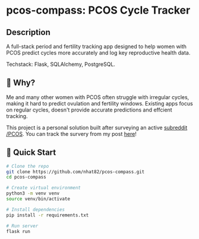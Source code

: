 # pcos-compass: PCOS Cycle Tracker

## Description
A full-stack period and fertility tracking app designed to help women with PCOS predict cycles more accurately and log key reproductive health data.

Techstack: Flask, SQLAlchemy, PostgreSQL.

## 🧐 Why?
Me and many other women with PCOS often struggle with irregular cycles, making it hard to predict ovulation and fertility windows. Existing apps focus on regular cycles, doesn't provide accurate predictions and effcient tracking.  

This project is a personal solution built after surveying an active [subreddit /PCOS](<https://www.reddit.com/r/PCOS/>). You can track the survery from my post [here](<https://www.reddit.com/r/PCOS/comments/1mq47hb/pcos_tracking_app/>)!

## 🚀 Quick Start

```bash
# Clone the repo
git clone https://github.com/nhat82/pcos-compass.git
cd pcos-compass

# Create virtual environment
python3 -m venv venv
source venv/bin/activate

# Install dependencies
pip install -r requirements.txt

# Run server
flask run
```
